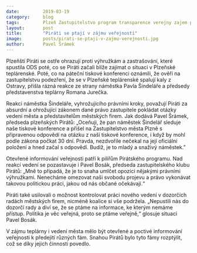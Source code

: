 ```yaml
---
date:         2019-03-19
category:     blog
tags:         Plzeň Zastupitelstvo program transparence verejny zajem plzenska teplarenska kaly AVE zastrasovani 
layout:       post
title:        "Piráti se ptají v zájmu veřejnosti" 
image:        posts/pirati-se-ptaji-v-zajmu-verejnosti.jpg
author:       Pavel Šrámek
---
```


Plzeňští Piráti se ostře ohrazují proti výhružkám a zastrašování, které spustila ODS poté, co se Piráti začali blíže zajímat o situaci v Plzeňské teplárenské. Poté, co na páteční tiskové konferenci oznámili, že ověří na zastupitelstvu podezření, že se v Plzeňské teplárenské spalují kaly z Ostravy, přišla rázná reakce ze strany náměstka Pavla Šindeláře a předsedy představenstva teplárny Romana Jurečka.

Reakci náměstka Šindeláře, vyhrožujícího právními kroky, považují Piráti za absurdní a ohrožující zákonem dané právo zastupitele pokládat otázky vedení města a představitelům městských firem. Jak dodává Pavel Šrámek, předseda plzeňských Pirátů: „Oceňuji, že pan náměstek Šindelář sleduje naše tiskové konference a přišel na Zastupitelstvo města Plzně s připravenou odpovědí na otázku z naší tiskové konference, i když by mohl podle zákona počkat 30 dní. Pravda, nezdvořile nečekal na její oficiální položení a hned začal s odpovědí. Budiž, je to mladý a snaživý náměstek.”

Otevřené informování veřejnosti patří k pilířům Pirátského programu. Nad reakcí vedení se pozastavuje i Pavel Bosák, předseda zastupitelského klubu Pirátů: „Mně to připadá, že je to snaha umlčet opozici nějakými právními výhružkami. Nenecháme omezovat naši svobodu projevu a právo vykonávat takovou politickou práci, jakou od nás občané očekávají.“

Piráti také usilovali o možnost kontrolovat práci nového vedení v dozorčích radách městských firem, nicméně koalice si vše podržela. „Nepustili nás do dozorčí rady a diví se, že se ptáme na informace, ke kterým nemáme přístup. Politika je věc veřejná, proto se ptáme veřejně,“ glosuje situaci Pavel Bosák.

V zájmu teplárny i vedení města mělo být otevřené a poctivé informování veřejnosti k předejití různých fám. Snahou Pirátů bylo tyto fámy rozptýlit, což se díky jejich činnosti povedlo.
